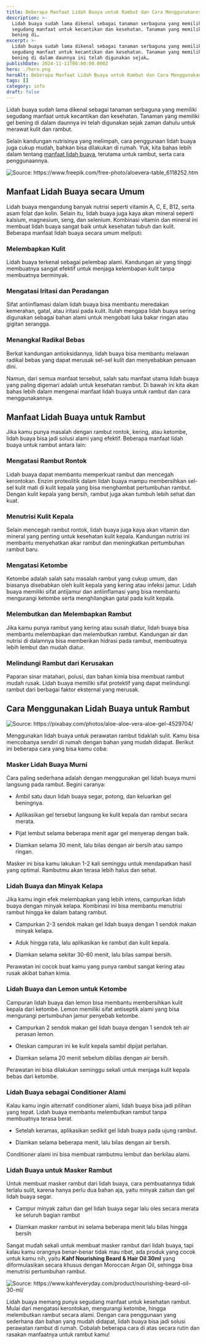 ```yaml
---
title: Beberapa Manfaat Lidah Buaya untuk Rambut dan Cara Menggunakannya
description: >-
  Lidah buaya sudah lama dikenal sebagai tanaman serbaguna yang memiliki
  segudang manfaat untuk kecantikan dan kesehatan. Tanaman yang memiliki gel
  bening di…
excerpt: >-
  Lidah buaya sudah lama dikenal sebagai tanaman serbaguna yang memiliki
  segudang manfaat untuk kecantikan dan kesehatan. Tanaman yang memiliki gel
  bening di dalam daunnya ini telah digunakan sejak…
publishDate: 2024-11-11T00:00:00.000Z
hero: ./hero.png
heroAlt: Beberapa Manfaat Lidah Buaya untuk Rambut dan Cara Menggunakannya
tags: []
category: info
draft: false
---
```


Lidah buaya sudah lama dikenal sebagai tanaman serbaguna yang memiliki segudang manfaat untuk kecantikan dan kesehatan. Tanaman yang memiliki gel bening di dalam daunnya ini telah digunakan sejak zaman dahulu untuk merawat kulit dan rambut.

Selain kandungan nutrisinya yang melimpah, cara penggunaan lidah buaya juga cukup mudah, bahkan bisa dilakukan di rumah. Yuk, kita bahas lebih dalam tentang <a href="https://www.kahfeveryday.com/2024/04/26/4-manfaat-lidah-buaya-untuk-rambut-dan-cara-pemanfaatannya/">manfaat lidah buaya</a>, terutama untuk rambut, serta cara penggunaannya.

![](./images/manfaat-lidah-buaya.webp 'Source: https://www.freepik.com/free-photo/aloevera-table\_6118252.htm')

## Manfaat Lidah Buaya secara Umum

Lidah buaya mengandung banyak nutrisi seperti vitamin A, C, E, B12, serta asam folat dan kolin. Selain itu, lidah buaya juga kaya akan mineral seperti kalsium, magnesium, seng, dan selenium. Kombinasi vitamin dan mineral ini membuat lidah buaya sangat baik untuk kesehatan tubuh dan kulit. Beberapa manfaat lidah buaya secara umum meliputi:

### Melembapkan Kulit

Lidah buaya terkenal sebagai pelembap alami. Kandungan air yang tinggi membuatnya sangat efektif untuk menjaga kelembapan kulit tanpa membuatnya berminyak.

### Mengatasi Iritasi dan Peradangan

Sifat antiinflamasi dalam lidah buaya bisa membantu meredakan kemerahan, gatal, atau iritasi pada kulit. Itulah mengapa lidah buaya sering digunakan sebagai bahan alami untuk mengobati luka bakar ringan atau gigitan serangga.

### Menangkal Radikal Bebas

Berkat kandungan antioksidannya, lidah buaya bisa membantu melawan radikal bebas yang dapat merusak sel-sel kulit dan menyebabkan penuaan dini.

Namun, dari semua manfaat tersebut, salah satu manfaat utama lidah buaya yang paling digemari adalah untuk kesehatan rambut. Di bawah ini kita akan bahas lebih dalam mengenai manfaat lidah buaya untuk rambut dan cara menggunakannya.

## Manfaat Lidah Buaya untuk Rambut

Jika kamu punya masalah dengan rambut rontok, kering, atau ketombe, lidah buaya bisa jadi solusi alami yang efektif. Beberapa manfaat lidah buaya untuk rambut antara lain:

### Mengatasi Rambut Rontok

Lidah buaya dapat membantu memperkuat rambut dan mencegah kerontokan. Enzim proteolitik dalam lidah buaya mampu membersihkan sel-sel kulit mati di kulit kepala yang bisa menghambat pertumbuhan rambut. Dengan kulit kepala yang bersih, rambut juga akan tumbuh lebih sehat dan kuat.

### Menutrisi Kulit Kepala

Selain mencegah rambut rontok, lidah buaya juga kaya akan vitamin dan mineral yang penting untuk kesehatan kulit kepala. Kandungan nutrisi ini membantu menyehatkan akar rambut dan meningkatkan pertumbuhan rambut baru.

### Mengatasi Ketombe

Ketombe adalah salah satu masalah rambut yang cukup umum, dan biasanya disebabkan oleh kulit kepala yang kering atau infeksi jamur. Lidah buaya memiliki sifat antijamur dan antiinflamasi yang bisa membantu mengurangi ketombe serta menghilangkan gatal pada kulit kepala.

### Melembutkan dan Melembapkan Rambut

Jika kamu punya rambut yang kering atau susah diatur, lidah buaya bisa membantu melembapkan dan melembutkan rambut. Kandungan air dan nutrisi di dalamnya bisa memberikan hidrasi pada rambut, membuatnya lebih lembut dan mudah diatur.

### Melindungi Rambut dari Kerusakan

Paparan sinar matahari, polusi, dan bahan kimia bisa membuat rambut mudah rusak. Lidah buaya memiliki sifat protektif yang dapat melindungi rambut dari berbagai faktor eksternal yang merusak.

## Cara Menggunakan Lidah Buaya untuk Rambut

![](./images/manfaat-lidah-buaya-untuk-rambut-1.webp 'Source: https://pixabay.com/photos/aloe-aloe-vera-aloe-gel-4529704/')

Menggunakan lidah buaya untuk perawatan rambut tidaklah sulit. Kamu bisa mencobanya sendiri di rumah dengan bahan yang mudah didapat. Berikut ini beberapa cara yang bisa kamu coba:

### Masker Lidah Buaya Murni

Cara paling sederhana adalah dengan menggunakan gel lidah buaya murni langsung pada rambut. Begini caranya:

- Ambil satu daun lidah buaya segar, potong, dan keluarkan gel beningnya.

- Aplikasikan gel tersebut langsung ke kulit kepala dan rambut secara merata.

- Pijat lembut selama beberapa menit agar gel menyerap dengan baik.

- Diamkan selama 30 menit, lalu bilas dengan air bersih atau sampo ringan.

Masker ini bisa kamu lakukan 1-2 kali seminggu untuk mendapatkan hasil yang optimal. Rambutmu akan terasa lebih halus dan sehat.

### Lidah Buaya dan Minyak Kelapa

Jika kamu ingin efek melembapkan yang lebih intens, campurkan lidah buaya dengan minyak kelapa. Kombinasi ini bisa membantu menutrisi rambut hingga ke dalam batang rambut.

- Campurkan 2-3 sendok makan gel lidah buaya dengan 1 sendok makan minyak kelapa.

- Aduk hingga rata, lalu aplikasikan ke rambut dan kulit kepala.

- Diamkan selama sekitar 30-60 menit, lalu bilas sampai bersih.

Perawatan ini cocok buat kamu yang punya rambut sangat kering atau rusak akibat bahan kimia.

### Lidah Buaya dan Lemon untuk Ketombe

Campuran lidah buaya dan lemon bisa membantu membersihkan kulit kepala dari ketombe. Lemon memiliki sifat antiseptik alami yang bisa mengurangi pertumbuhan jamur penyebab ketombe.

- Campurkan 2 sendok makan gel lidah buaya dengan 1 sendok teh air perasan lemon.

- Oleskan campuran ini ke kulit kepala sambil dipijat perlahan.

- Diamkan selama 20 menit sebelum dibilas dengan air bersih.

Perawatan ini bisa dilakukan seminggu sekali untuk menjaga kulit kepala bebas dari ketombe.

### Lidah Buaya sebagai Conditioner Alami

Kalau kamu ingin alternatif conditioner alami, lidah buaya bisa jadi pilihan yang tepat. Lidah buaya membantu melembutkan rambut tanpa membuatnya terasa berat.

- Setelah keramas, aplikasikan sedikit gel lidah buaya pada ujung rambut.

- Diamkan selama beberapa menit, lalu bilas dengan air bersih.

Conditioner alami ini bisa membuat rambutmu lembut dan berkilau alami.

### Lidah Buaya untuk Masker Rambut

Untuk membuat masker rambut dari lidah buaya, cara pembuatannya tidak terlalu sulit, karena hanya perlu dua bahan aja, yaitu minyak zaitun dan gel lidah buaya segar.

- Campur minyak zaitun dan gel lidah buaya segar lalu oles secara merata ke seluruh bagian rambut

- Diamkan masker rambut ini selama beberapa menit lalu bilas hingga bersih

Sangat mudah sekali untuk membuat masker rambut dari lidah buaya, tapi kalau kamu orangnya benar-benar tidak mau ribet, ada produk yang cocok untuk kamu nih, yaitu **Kahf Nourishing Beard & Hair Oil 30ml** yang diformulasikan secara khusus dengan Moroccan Argan Oil, sehingga bisa menutrisi pertumbuhan rambut.

![](./images/kahf-nourishing-beard-hair-oil.webp 'Source: https://www.kahfeveryday.com/product/nourishing-beard-oil-30-ml/')

Lidah buaya memang punya segudang manfaat untuk kesehatan rambut. Mulai dari mengatasi kerontokan, mengurangi ketombe, hingga melembutkan rambut secara alami. Dengan cara penggunaan yang sederhana dan bahan yang mudah didapat, lidah buaya bisa jadi solusi perawatan rambut di rumah. Cobalah beberapa cara di atas secara rutin dan rasakan manfaatnya untuk rambut kamu!
